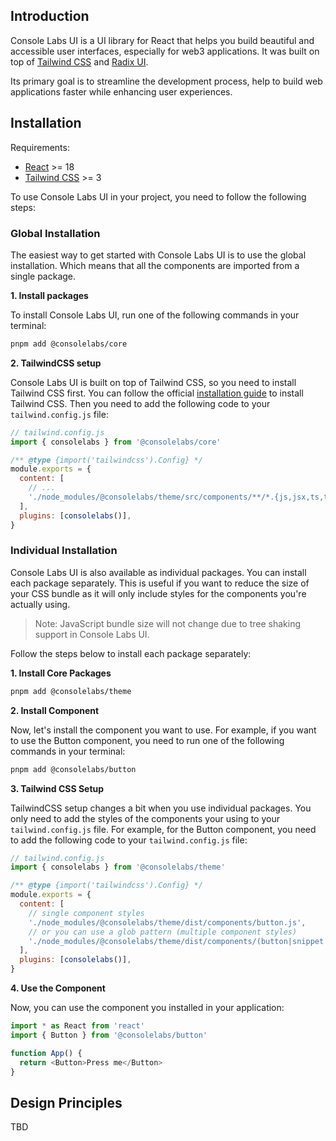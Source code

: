 ## Introduction

Console Labs UI is a UI library for React that helps you build beautiful and
accessible user interfaces, especially for web3 applications. It was built on
top of [Tailwind CSS](https://tailwindcss.com/) and
[Radix UI](https://www.radix-ui.com/).

Its primary goal is to streamline the development process, help to build web
applications faster while enhancing user experiences.

## Installation

Requirements:

- [React](https://react.dev/) >= 18
- [Tailwind CSS](https://tailwindcss.com/) >= 3

To use Console Labs UI in your project, you need to follow the following steps:

### Global Installation

The easiest way to get started with Console Labs UI is to use the global
installation. Which means that all the components are imported from a single
package.

**1. Install packages**

To install Console Labs UI, run one of the following commands in your terminal:

```sh
pnpm add @consolelabs/core
```

**2. TailwindCSS setup**

Console Labs UI is built on top of Tailwind CSS, so you need to install Tailwind
CSS first. You can follow the official
[installation guide](https://tailwindcss.com/docs/installation) to install
Tailwind CSS. Then you need to add the following code to your
`tailwind.config.js` file:

```js
// tailwind.config.js
import { consolelabs } from '@consolelabs/core'

/** @type {import('tailwindcss').Config} */
module.exports = {
  content: [
    // ...
    './node_modules/@consolelabs/theme/src/components/**/*.{js,jsx,ts,tsx}',
  ],
  plugins: [consolelabs()],
}
```

### Individual Installation

Console Labs UI is also available as individual packages. You can install each
package separately. This is useful if you want to reduce the size of your CSS
bundle as it will only include styles for the components you're actually using.

> Note: JavaScript bundle size will not change due to tree shaking support in
> Console Labs UI.

Follow the steps below to install each package separately:

**1. Install Core Packages**

```sh
pnpm add @consolelabs/theme
```

**2. Install Component**

Now, let's install the component you want to use. For example, if you want to
use the Button component, you need to run one of the following commands in your
terminal:

```sh
pnpm add @consolelabs/button
```

**3. Tailwind CSS Setup**

TailwindCSS setup changes a bit when you use individual packages. You only need
to add the styles of the components your using to your `tailwind.config.js`
file. For example, for the Button component, you need to add the following code
to your `tailwind.config.js` file:

```js
// tailwind.config.js
import { consolelabs } from '@consolelabs/theme'

/** @type {import('tailwindcss').Config} */
module.exports = {
  content: [
    // single component styles
    './node_modules/@consolelabs/theme/dist/components/button.js',
    // or you can use a glob pattern (multiple component styles)
    './node_modules/@consolelabs/theme/dist/components/(button|snippet|code|input).js',
  ],
  plugins: [consolelabs()],
}
```

**4. Use the Component**

Now, you can use the component you installed in your application:

```js
import * as React from 'react'
import { Button } from '@consolelabs/button'

function App() {
  return <Button>Press me</Button>
}
```

## Design Principles

TBD
